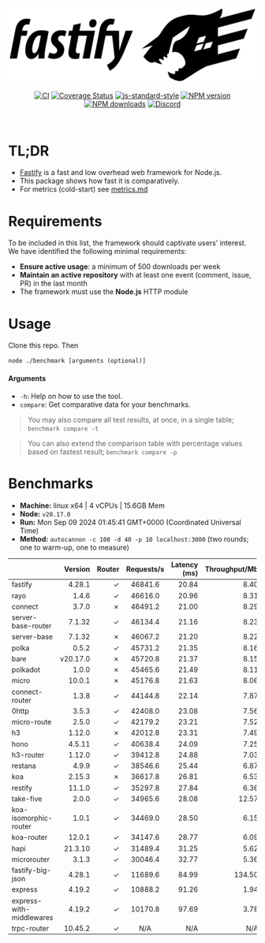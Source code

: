 <div align="center">
  <img src="https://github.com/fastify/graphics/raw/HEAD/fastify-landscape-outlined.svg" width="650" height="auto"/>
</div>

<div align="center">

[![CI](https://github.com/fastify/fastify/workflows/ci/badge.svg)](https://github.com/fastify/fastify/actions/workflows/ci.yml)
[![Coverage Status](https://coveralls.io/repos/github/fastify/fastify/badge.svg?branch=master)](https://coveralls.io/github/fastify/fastify?branch=master)
[![js-standard-style](https://img.shields.io/badge/code%20style-standard-brightgreen.svg?style=flat)](http://standardjs.com/)
[![NPM version](https://img.shields.io/npm/v/fastify.svg?style=flat)](https://www.npmjs.com/package/fastify)
[![NPM downloads](https://img.shields.io/npm/dm/fastify.svg?style=flat)](https://www.npmjs.com/package/fastify) [![Discord](https://img.shields.io/discord/725613461949906985)](https://discord.gg/fastify)

</div>
<br />

# TL;DR

* [Fastify](https://github.com/fastify/fastify) is a fast and low overhead web framework for Node.js.
* This package shows how fast it is comparatively.
* For metrics (cold-start) see [metrics.md](./METRICS.md)

# Requirements

To be included in this list, the framework should captivate users' interest. We have identified the following minimal requirements:
- **Ensure active usage**: a minimum of 500 downloads per week
- **Maintain an active repository** with at least one event (comment, issue, PR) in the last month
- The framework must use the **Node.js** HTTP module

# Usage

Clone this repo. Then 

```
node ./benchmark [arguments (optional)]
```

#### Arguments

* `-h`: Help on how to use the tool.
* `compare`: Get comparative data for your benchmarks.

> You may also compare all test results, at once, in a single table; `benchmark compare -t`

> You can also extend the comparison table with percentage values based on fastest result; `benchmark compare -p`
# Benchmarks

* __Machine:__ linux x64 | 4 vCPUs | 15.6GB Mem
* __Node:__ `v20.17.0`
* __Run:__ Mon Sep 09 2024 01:45:41 GMT+0000 (Coordinated Universal Time)
* __Method:__ `autocannon -c 100 -d 40 -p 10 localhost:3000` (two rounds; one to warm-up, one to measure)

|                          | Version  | Router | Requests/s | Latency (ms) | Throughput/Mb |
| :--                      | --:      | --:    | :-:        | --:          | --:           |
| fastify                  | 4.28.1   | ✓      | 46841.6    | 20.84        | 8.40          |
| rayo                     | 1.4.6    | ✓      | 46616.0    | 20.96        | 8.31          |
| connect                  | 3.7.0    | ✗      | 46491.2    | 21.00        | 8.29          |
| server-base-router       | 7.1.32   | ✓      | 46134.4    | 21.16        | 8.23          |
| server-base              | 7.1.32   | ✗      | 46067.2    | 21.20        | 8.22          |
| polka                    | 0.5.2    | ✓      | 45731.2    | 21.35        | 8.16          |
| bare                     | v20.17.0 | ✗      | 45720.8    | 21.37        | 8.15          |
| polkadot                 | 1.0.0    | ✗      | 45465.6    | 21.49        | 8.11          |
| micro                    | 10.0.1   | ✗      | 45176.8    | 21.63        | 8.06          |
| connect-router           | 1.3.8    | ✓      | 44144.8    | 22.14        | 7.87          |
| 0http                    | 3.5.3    | ✓      | 42408.0    | 23.08        | 7.56          |
| micro-route              | 2.5.0    | ✓      | 42179.2    | 23.21        | 7.52          |
| h3                       | 1.12.0   | ✗      | 42012.8    | 23.31        | 7.49          |
| hono                     | 4.5.11   | ✓      | 40638.4    | 24.09        | 7.25          |
| h3-router                | 1.12.0   | ✓      | 39412.8    | 24.88        | 7.03          |
| restana                  | 4.9.9    | ✓      | 38546.6    | 25.44        | 6.87          |
| koa                      | 2.15.3   | ✗      | 36617.8    | 26.81        | 6.53          |
| restify                  | 11.1.0   | ✓      | 35297.8    | 27.84        | 6.36          |
| take-five                | 2.0.0    | ✓      | 34965.6    | 28.08        | 12.57         |
| koa-isomorphic-router    | 1.0.1    | ✓      | 34469.0    | 28.50        | 6.15          |
| koa-router               | 12.0.1   | ✓      | 34147.6    | 28.77        | 6.09          |
| hapi                     | 21.3.10  | ✓      | 31489.4    | 31.25        | 5.62          |
| microrouter              | 3.1.3    | ✓      | 30046.4    | 32.77        | 5.36          |
| fastify-big-json         | 4.28.1   | ✓      | 11689.6    | 84.99        | 134.50        |
| express                  | 4.19.2   | ✓      | 10888.2    | 91.26        | 1.94          |
| express-with-middlewares | 4.19.2   | ✓      | 10170.8    | 97.69        | 3.78          |
| trpc-router              | 10.45.2  | ✓      | N/A        | N/A          | N/A           |
